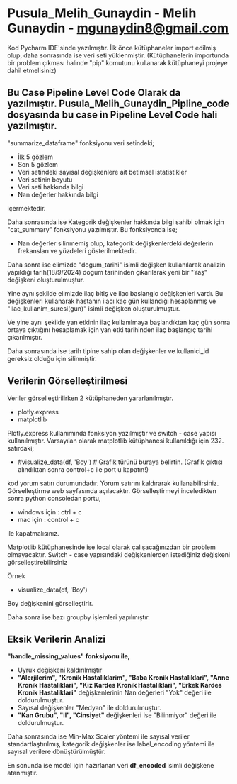 # Pusula_Melih_Gunaydin - Melih Gunaydin - mgunaydin8@gmail.com

Kod Pycharm IDE'sinde yazılmıştır. İlk önce kütüphaneler import edilmiş olup, daha sonrasında ise veri seti yüklenmiştir. (Kütüphanelerin importunda bir problem çıkması halinde "pip" komutunu kullanarak kütüphaneyi projeye dahil etmelisiniz)

## **Bu Case Pipeline Level Code Olarak da yazılmıştır. Pusula_Melih_Gunaydin_Pipline_code dosyasında bu case in Pipeline Level Code hali yazılmıştır.**

"summarize_dataframe" fonksiyonu veri setindeki;

- İlk 5 gözlem
- Son 5 gözlem
- Veri setindeki sayısal değişkenlere ait betimsel istatistikler
- Veri setinin boyutu
- Veri seti hakkında bilgi
- Nan değerler hakkında bilgi

içermektedir. 

Daha sonrasında ise Kategorik değişkenler hakkında bilgi sahibi olmak için "cat_summary" fonksiyonu yazılmıştır. Bu fonksiyonda ise;

- Nan değerler silinmemiş olup, kategorik değişkenlerdeki değerlerin frekansları ve yüzdeleri gösterilmektedir.

Daha sonra ise elimizde "dogum_tarihi" isimli değişken kullanılarak analizin yapıldığı tarih(18/9/2024) dogum tarihinden çıkarılarak yeni bir "Yaş" değişkeni oluşturulmuştur.


Yine aynı şekilde elimizde ilaç bitiş ve ilac baslangic değişkenleri vardı. Bu değişkenleri kullanarak hastanın ilacı kaç gün kullandığı hesaplanmış ve "Ilac_kullanim_suresi(gun)" isimli değişken oluşturulmuştur.

Ve yine aynı şekilde yan etkinin ilaç kullanılmaya başlandıktan kaç gün sonra ortaya çıktığını hesaplamak için yan etki tarihinden ilaç başlangıç tarihi çıkarılmıştır.

Daha sonrasında ise tarih tipine sahip olan değişkenler ve kullanici_id gereksiz olduğu için silinmiştir.

## Verilerin Görselleştirilmesi

Veriler görselleştirilirken 2 kütüphaneden yararlanılmıştır.

- plotly.express
- matplotlib

Plotly.express kullanımında fonksiyon yazılmıştır ve switch - case yapısı kullanılmıştır. Varsayılan olarak matplotlib kütüphanesi kullanıldığı için 232. satırdaki;

- #visualize_data(df, 'Boy')  # Grafik türünü buraya belirtin. (Grafik çıktısı alındıktan sonra control+c ile port u kapatın!)

kod yorum satırı durumundadır. Yorum satırını kaldırarak kullanabilirsiniz. Görselleştirme web sayfasında açılacaktır. Görselleştirmeyi inceledikten sonra python consoledan portu,

- windows için : ctrl + c
- mac için : control + c

ile kapatmalısınız.

Matplotlib kütüphanesinde ise local olarak çalışacağınızdan bir problem olmayacaktır. Switch - case yapısındaki değişkenlerden istediğiniz değişkeni görselleştirebilirsiniz

Örnek

- visualize_data(df, 'Boy')

Boy değişkenini görselleştirir.

Daha sonra ise bazı groupby işlemleri yapılmıştır.

## Eksik Verilerin Analizi

**"handle_missing_values" fonksiyonu ile,**

- Uyruk değişkeni kaldırılmıştır
- **"Alerjilerim", "Kronik Hastaliklarim", "Baba Kronik Hastaliklari", "Anne Kronik Hastaliklari", "Kiz Kardes Kronik Hastaliklari", "Erkek Kardes Kronik Hastaliklari"** değişkenlerinin Nan değerleri "Yok" değeri ile doldurulmuştur.
- Sayısal değişkenler "Medyan" ile doldurulmuştur.
- **"Kan Grubu", "Il", "Cinsiyet"** değişkenleri ise "Bilinmiyor" değeri ile doldurulmuştur.

Daha sonrasında ise Min-Max Scaler yöntemi ile sayısal veriler standartlaştırılmış, kategorik değişkenler ise label_encoding yöntemi ile sayısal verilere dönüştürülmüştür.

En sonunda ise model için hazırlanan veri **df_encoded** isimli değişkene atanmıştır.


